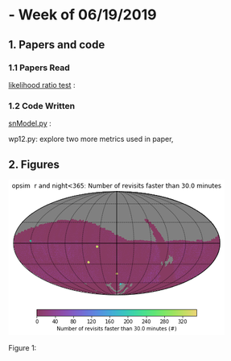 #  - Week of 06/19/2019

## 1. Papers and code

### 1.1 Papers Read

[likelihood ratio test]() :



### 1.2 Code Written

 [snModel.py](https://github.com/xiaolng/maf/blob/master/snModel.ipynb) : 

wp12.py: explore two more metrics used in paper, 



## 2. Figures

![Figure 1](imgs/nRvisits.png)



Figure 1: 

















